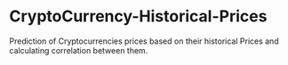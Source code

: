 # CryptoCurrency-Historical-Prices
Prediction of Cryptocurrencies prices based on their historical Prices and calculating correlation between them.
